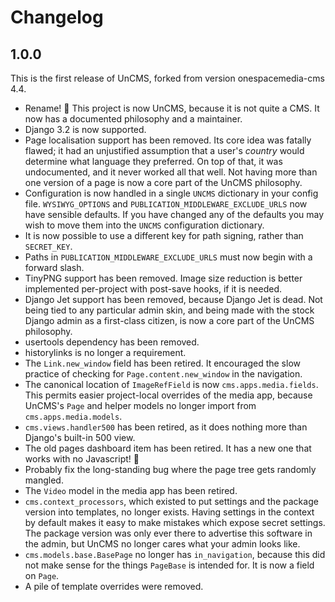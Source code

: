 # Changelog

## 1.0.0

This is the first release of UnCMS, forked from version onespacemedia-cms 4.4.

* Rename! 🥳 This project is now UnCMS, because it is not quite a CMS. It now has a documented philosophy and a maintainer.
* Django 3.2 is now supported.
* Page localisation support has been removed. Its core idea was fatally flawed; it had an unjustified assumption that a user's _country_ would determine what language they preferred. On top of that, it was undocumented, and it never worked all that well. Not having more than one version of a page is now a core part of the UnCMS philosophy.
* Configuration is now handled in a single `UNCMS` dictionary in your config file. `WYSIWYG_OPTIONS` and `PUBLICATION_MIDDLEWARE_EXCLUDE_URLS` now have sensible defaults. If you have changed any of the defaults you may wish to move them into the `UNCMS` configuration dictionary.
* It is now possible to use a different key for path signing, rather than `SECRET_KEY`.
* Paths in `PUBLICATION_MIDDLEWARE_EXCLUDE_URLS` must now begin with a forward slash.
* TinyPNG support has been removed. Image size reduction is better implemented per-project with post-save hooks, if it is needed.
* Django Jet support has been removed, because Django Jet is dead. Not being tied to any particular admin skin, and being made with the stock Django admin as a first-class citizen, is now a core part of the UnCMS philosophy.
* usertools dependency has been removed.
* historylinks is no longer a requirement.
* The `Link.new_window` field has been retired. It encouraged the slow practice of checking for `Page.content.new_window` in the navigation.
* The canonical location of `ImageRefField` is now `cms.apps.media.fields`. This permits easier project-local overrides of the media app, because UnCMS's `Page` and helper models no longer import from `cms.apps.media.models`.
* `cms.views.handler500` has been retired, as it does nothing more than Django's built-in 500 view.
* The old pages dashboard item has been retired. It has a new one that works with no Javascript! 🎉
* Probably fix the long-standing bug where the page tree gets randomly mangled.
* The `Video` model in the media app has been retired.
* `cms.context_processors`, which existed to put settings and the package version into templates, no longer exists. Having settings in the context by default makes it easy to make mistakes which expose secret settings. The package version was only ever there to advertise this software in the admin, but UnCMS no longer cares what your admin looks like.
* `cms.models.base.BasePage` no longer has `in_navigation`, because this did not make sense for the things `PageBase` is intended for. It is now a field on `Page`.
* A pile of template overrides were removed.
